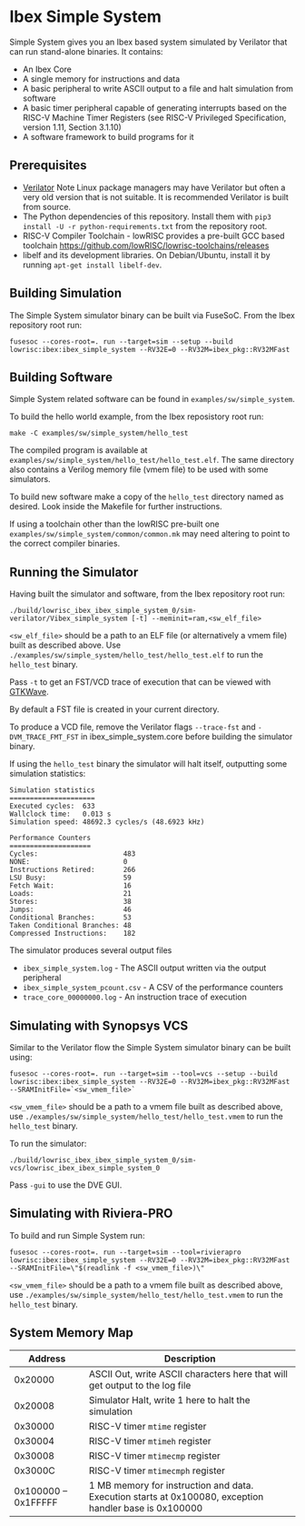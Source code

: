 # Ibex Simple System

Simple System gives you an Ibex based system simulated by Verilator that can
run stand-alone binaries. It contains:

* An Ibex Core
* A single memory for instructions and data
* A basic peripheral to write ASCII output to a file and halt simulation from software
* A basic timer peripheral capable of generating interrupts based on the RISC-V Machine Timer Registers (see RISC-V Privileged Specification, version 1.11, Section 3.1.10)
* A software framework to build programs for it

## Prerequisites

* [Verilator](https://www.veripool.org/wiki/verilator)
  Note Linux package managers may have Verilator but often a very old version
  that is not suitable. It is recommended Verilator is built from source.
* The Python dependencies of this repository.
  Install them with `pip3 install -U -r python-requirements.txt` from the
  repository root.
* RISC-V Compiler Toolchain - lowRISC provides a pre-built GCC based toolchain
  <https://github.com/lowRISC/lowrisc-toolchains/releases>
* libelf and its development libraries.
  On Debian/Ubuntu, install it by running `apt-get install libelf-dev`.

## Building Simulation

The Simple System simulator binary can be built via FuseSoC. From the Ibex
repository root run:

```
fusesoc --cores-root=. run --target=sim --setup --build lowrisc:ibex:ibex_simple_system --RV32E=0 --RV32M=ibex_pkg::RV32MFast
```

## Building Software

Simple System related software can be found in `examples/sw/simple_system`.

To build the hello world example, from the Ibex reposistory root run:

```
make -C examples/sw/simple_system/hello_test
```

The compiled program is available at
`examples/sw/simple_system/hello_test/hello_test.elf`. The same directory also
contains a Verilog memory file (vmem file) to be used with some simulators.

To build new software make a copy of the `hello_test` directory named as desired.
Look inside the Makefile for further instructions.

If using a toolchain other than the lowRISC pre-built one
`examples/sw/simple_system/common/common.mk` may need altering to point to the
correct compiler binaries.

## Running the Simulator

Having built the simulator and software, from the Ibex repository root run:

```
./build/lowrisc_ibex_ibex_simple_system_0/sim-verilator/Vibex_simple_system [-t] --meminit=ram,<sw_elf_file>
```

`<sw_elf_file>` should be a path to an ELF file  (or alternatively a vmem file)
built as described above. Use
`./examples/sw/simple_system/hello_test/hello_test.elf` to run the `hello_test`
binary.

Pass `-t` to get an FST/VCD trace of execution that can be viewed with
[GTKWave](http://gtkwave.sourceforge.net/).

By default a FST file is created in your current directory.

To produce a VCD file, remove the Verilator flags `--trace-fst` and
`-DVM_TRACE_FMT_FST` in ibex_simple_system.core before building the simulator
binary.

If using the `hello_test` binary the simulator will halt itself, outputting some
simulation statistics:

```
Simulation statistics
=====================
Executed cycles:  633
Wallclock time:   0.013 s
Simulation speed: 48692.3 cycles/s (48.6923 kHz)

Performance Counters
====================
Cycles:                     483
NONE:                       0
Instructions Retired:       266
LSU Busy:                   59
Fetch Wait:                 16
Loads:                      21
Stores:                     38
Jumps:                      46
Conditional Branches:       53
Taken Conditional Branches: 48
Compressed Instructions:    182
```

The simulator produces several output files

* `ibex_simple_system.log` - The ASCII output written via the output peripheral
* `ibex_simple_system_pcount.csv` - A CSV of the performance counters
* `trace_core_00000000.log` - An instruction trace of execution

## Simulating with Synopsys VCS

Similar to the Verilator flow the Simple System simulator binary can be built using:

```
fusesoc --cores-root=. run --target=sim --tool=vcs --setup --build lowrisc:ibex:ibex_simple_system --RV32E=0 --RV32M=ibex_pkg::RV32MFast --SRAMInitFile=`<sw_vmem_file>`
```

`<sw_vmem_file>` should be a path to a vmem file built as described above, use
`./examples/sw/simple_system/hello_test/hello_test.vmem` to run the `hello_test`
binary.

To run the simulator:

```
./build/lowrisc_ibex_ibex_simple_system_0/sim-vcs/lowrisc_ibex_ibex_simple_system_0
```

Pass `-gui` to use the DVE GUI.

## Simulating with Riviera-PRO

To build and run Simple System run:

```
fusesoc --cores-root=. run --target=sim --tool=rivierapro lowrisc:ibex:ibex_simple_system --RV32E=0 --RV32M=ibex_pkg::RV32MFast --SRAMInitFile=\"$(readlink -f <sw_vmem_file>)\"
```

`<sw_vmem_file>` should be a path to a vmem file built as described above, use
`./examples/sw/simple_system/hello_test/hello_test.vmem` to run the `hello_test`
binary.

## System Memory Map

| Address             | Description                                                                                            |
|---------------------|--------------------------------------------------------------------------------------------------------|
| 0x20000             | ASCII Out, write ASCII characters here that will get output to the log file                            |
| 0x20008             | Simulator Halt, write 1 here to halt the simulation                                                    |
| 0x30000             | RISC-V timer `mtime` register                                                                          |
| 0x30004             | RISC-V timer `mtimeh` register                                                                         |
| 0x30008             | RISC-V timer `mtimecmp` register                                                                       |
| 0x3000C             | RISC-V timer `mtimecmph` register                                                                      |
| 0x100000 – 0x1FFFFF | 1 MB memory for instruction and data. Execution starts at 0x100080, exception handler base is 0x100000 |
